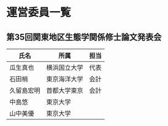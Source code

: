 運営委員一覧
======

## 第35回関東地区生態学関係修士論文発表会

| 氏名 | 所属 | 担当 |
|------|------|------|
| 瓜生真也   | 横浜国立大学 | 代表     |
| 石田梢     | 東京海洋大学 | 会計     |
| 久留島宏明 | 首都大学東京 | 会計     |
| 中島悠     | 東京大学     |  |
| 山中美優   | 東京大学     |  |